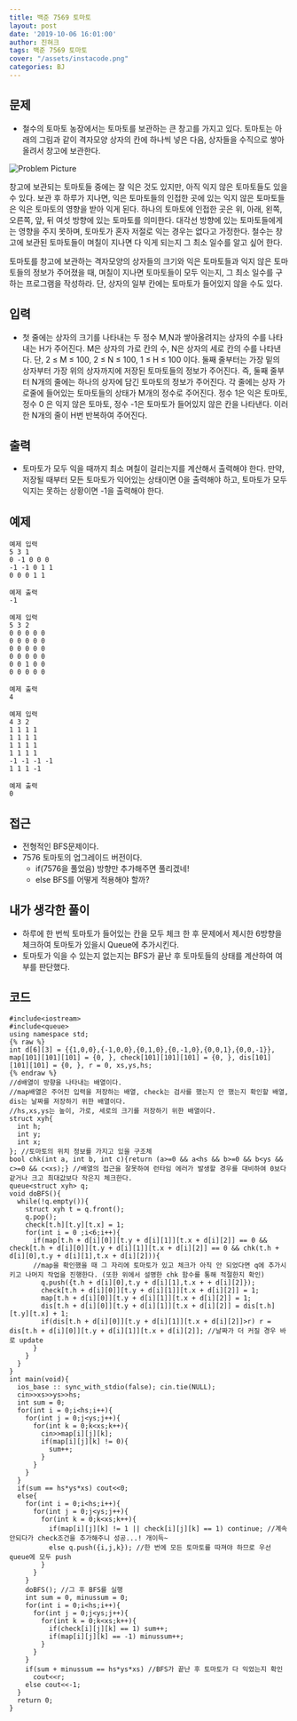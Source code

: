 ```yaml
---
title: 백준 7569 토마토
layout: post
date: '2019-10-06 16:01:00'
author: 진혀크
tags: 백준 7569 토마토
cover: "/assets/instacode.png"
categories: BJ
---
```


## 문제
* 철수의 토마토 농장에서는 토마토를 보관하는 큰 창고를 가지고 있다. 토마토는 아래의 그림과 같이 격자모양 상자의 칸에 하나씩 넣은 다음, 상자들을 수직으로 쌓아 올려서 창고에 보관한다.

<img src="{{ site.baseurl }}/assets/tomato_7569.png" title="Problem Picture" class="picture">

창고에 보관되는 토마토들 중에는 잘 익은 것도 있지만, 아직 익지 않은 토마토들도 있을 수 있다. 보관 후 하루가 지나면, 익은 토마토들의 인접한 곳에 있는 익지 않은 토마토들은 익은 토마토의 영향을 받아 익게 된다. 하나의 토마토에 인접한 곳은 위, 아래, 왼쪽, 오른쪽, 앞, 뒤 여섯 방향에 있는 토마토를 의미한다. 대각선 방향에 있는 토마토들에게는 영향을 주지 못하며, 토마토가 혼자 저절로 익는 경우는 없다고 가정한다. 철수는 창고에 보관된 토마토들이 며칠이 지나면 다 익게 되는지 그 최소 일수를 알고 싶어 한다.

토마토를 창고에 보관하는 격자모양의 상자들의 크기와 익은 토마토들과 익지 않은 토마토들의 정보가 주어졌을 때, 며칠이 지나면 토마토들이 모두 익는지, 그 최소 일수를 구하는 프로그램을 작성하라. 단, 상자의 일부 칸에는 토마토가 들어있지 않을 수도 있다.

## 입력
* 첫 줄에는 상자의 크기를 나타내는 두 정수 M,N과 쌓아올려지는 상자의 수를 나타내는 H가 주어진다. M은 상자의 가로 칸의 수, N은 상자의 세로 칸의 수를 나타낸다. 단, 2 ≤ M ≤ 100, 2 ≤ N ≤ 100, 1 ≤ H ≤ 100 이다. 둘째 줄부터는 가장 밑의 상자부터 가장 위의 상자까지에 저장된 토마토들의 정보가 주어진다. 즉, 둘째 줄부터 N개의 줄에는 하나의 상자에 담긴 토마토의 정보가 주어진다. 각 줄에는 상자 가로줄에 들어있는 토마토들의 상태가 M개의 정수로 주어진다. 정수 1은 익은 토마토, 정수 0 은 익지 않은 토마토, 정수 -1은 토마토가 들어있지 않은 칸을 나타낸다. 이러한 N개의 줄이 H번 반복하여 주어진다.

## 출력
* 토마토가 모두 익을 때까지 최소 며칠이 걸리는지를 계산해서 출력해야 한다. 만약, 저장될 때부터 모든 토마토가 익어있는 상태이면 0을 출력해야 하고, 토마토가 모두 익지는 못하는 상황이면 -1을 출력해야 한다.

## 예제

    예제 입력
    5 3 1
    0 -1 0 0 0
    -1 -1 0 1 1
    0 0 0 1 1

    예제 출력
    -1

    예제 입력
    5 3 2
    0 0 0 0 0
    0 0 0 0 0
    0 0 0 0 0
    0 0 0 0 0
    0 0 1 0 0
    0 0 0 0 0

    예제 출력
    4

    예제 입력
    4 3 2
    1 1 1 1
    1 1 1 1
    1 1 1 1
    1 1 1 1
    -1 -1 -1 -1
    1 1 1 -1

    예제 출력
    0

## 접근

* 전형적인 BFS문제이다.
* 7576 토마토의 업그레이드 버전이다.
  - if(7576을 풀었음) 방향만 추가해주면 풀리겠네!
  - else BFS를 어떻게 적용해야 할까?

## 내가 생각한 풀이

* 하루에 한 번씩 토마토가 들어있는 칸을 모두 체크 한 후 문제에서 제시한 6방향을 체크하여 토마토가 있을시 Queue에 추가시킨다.
* 토마토가 익을 수 있는지 없는지는 BFS가 끝난 후 토마토들의 상태를 계산하여 여부를 판단했다.


## 코드

    #include<iostream>
    #include<queue>
    using namespace std;
    {% raw %}
    int d[6][3] = {{1,0,0},{-1,0,0},{0,1,0},{0,-1,0},{0,0,1},{0,0,-1}}, map[101][101][101] = {0, }, check[101][101][101] = {0, }, dis[101][101][101] = {0, }, r = 0, xs,ys,hs;
    {% endraw %}
    //d배열이 방향을 나타내는 배열이다.
    //map배열은 주어진 입력을 저장하는 배열, check는 검사를 했는지 안 했는지 확인할 배열, dis는 날짜를 저장하기 위한 배열이다.
    //hs,xs,ys는 높이, 가로, 세로의 크기를 저장하기 위한 배열이다.
    struct xyh{
      int h;
      int y;
      int x;
    }; //토마토의 위치 정보를 가지고 있을 구조체
    bool chk(int a, int b, int c){return (a>=0 && a<hs && b>=0 && b<ys && c>=0 && c<xs);} //배열의 접근을 잘못하여 런타임 에러가 발생할 경우를 대비하여 0보다 같거나 크고 최대값보다 작은지 체크한다.
    queue<struct xyh> q;
    void doBFS(){
      while(!q.empty()){
        struct xyh t = q.front();
        q.pop();
        check[t.h][t.y][t.x] = 1;
        for(int i = 0 ;i<6;i++){
          if(map[t.h + d[i][0]][t.y + d[i][1]][t.x + d[i][2]] == 0 && check[t.h + d[i][0]][t.y + d[i][1]][t.x + d[i][2]] == 0 && chk(t.h + d[i][0],t.y + d[i][1],t.x + d[i][2])){
          //map을 확인했을 때 그 자리에 토마토가 있고 체크가 아직 안 되었다면 q에 추가시키고 나머지 작업을 진행한다. (또한 위에서 설명한 chk 함수를 통해 적절한지 확인)
            q.push({t.h + d[i][0],t.y + d[i][1],t.x + + d[i][2]});
            check[t.h + d[i][0]][t.y + d[i][1]][t.x + d[i][2]] = 1;
            map[t.h + d[i][0]][t.y + d[i][1]][t.x + d[i][2]] = 1;
            dis[t.h + d[i][0]][t.y + d[i][1]][t.x + d[i][2]] = dis[t.h][t.y][t.x] + 1;
            if(dis[t.h + d[i][0]][t.y + d[i][1]][t.x + d[i][2]]>r) r = dis[t.h + d[i][0]][t.y + d[i][1]][t.x + d[i][2]]; //날짜가 더 커질 경우 바로 update
          }
        }
      }
    }
    int main(void){
      ios_base :: sync_with_stdio(false); cin.tie(NULL);
      cin>>xs>>ys>>hs;
      int sum = 0;
      for(int i = 0;i<hs;i++){
        for(int j = 0;j<ys;j++){
          for(int k = 0;k<xs;k++){
            cin>>map[i][j][k];
            if(map[i][j][k] != 0){
              sum++;
            }
          }
        }
      }
      if(sum == hs*ys*xs) cout<<0;
      else{
        for(int i = 0;i<hs;i++){
          for(int j = 0;j<ys;j++){
            for(int k = 0;k<xs;k++){
              if(map[i][j][k] != 1 || check[i][j][k] == 1) continue; //계속 안되다가 check조건을 추가해주니 성공...! 개이득~
              else q.push({i,j,k}); //한 번에 모든 토마토를 따져야 하므로 우선 queue에 모두 push
            }
          }
        }
        doBFS(); //그 후 BFS를 실행
        int sum = 0, minussum = 0;
        for(int i = 0;i<hs;i++){
          for(int j = 0;j<ys;j++){
            for(int k = 0;k<xs;k++){
              if(check[i][j][k] == 1) sum++;
              if(map[i][j][k] == -1) minussum++;
            }
          }
        }
        if(sum + minussum == hs*ys*xs) //BFS가 끝난 후 토마토가 다 익었는지 확인
          cout<<r;
        else cout<<-1;
      }
      return 0;
    }
